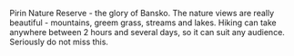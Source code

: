 Pirin Nature Reserve - the glory of Bansko. The nature views are really beautiful - mountains, greem grass, streams and lakes. Hiking can take anywhere between 2 hours and several days, so it can suit any audience. Seriously do not miss this.